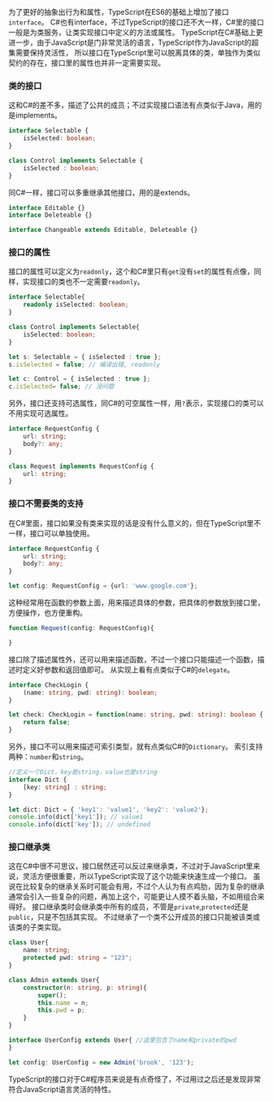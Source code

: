 为了更好的抽象出行为和属性，TypeScript在ES6的基础上增加了接口`interface`。
C#也有interface，不过TypeScript的接口还不大一样，C#里的接口一般是为类服务，让类实现接口中定义的方法或属性。
TypeScript在C#基础上更进一步，由于JavaScript是门非常灵活的语言，TypeScript作为JavaScript的超集需要保持灵活性，
所以接口在TypeScript里可以脱离具体的类，单独作为类似契约的存在，接口里的属性也并非一定需要实现。

### 类的接口
这和C#的差不多，描述了公共的成员；不过实现接口语法有点类似于Java，用的是implements。

```ts
interface Selectable {
    isSelected: boolean;
}

class Control implements Selectable {
    isSelected : boolean;
}
```
同C#一样，接口可以多重继承其他接口，用的是extends。

```ts
interface Editable {}
interface Deleteable {}

interface Changeable extends Editable, Deleteable {}
```

### 接口的属性
接口的属性可以定义为`readonly`，这个和C#里只有`get`没有`set`的属性有点像，同样，实现接口的类也不一定需要`readonly`。

```ts
interface Selectable{
    readonly isSelected: boolean;
}

class Control implements Selectable{
    isSelected: boolean;
}

let s: Selectable = { isSelected : true };
s.isSelected = false; // 编译出错, readonly

let c: Control = { isSelected : true };
c.isSelected= false; // 没问题
```
另外，接口还支持可选属性，同C#的可空属性一样，用`?`表示，实现接口的类可以不用实现可选属性。

```ts
interface RequestConfig {
    url: string;
    body?: any;
}

class Request implements RequestConfig {
    url: string;
}
```

### 接口不需要类的支持
在C#里面，接口如果没有类来实现的话是没有什么意义的，但在TypeScript里不一样，接口可以单独使用。

```ts
interface RequestConfig {
    url: string;
    body?: any;
}

let config: RequestConfig = {url: 'www.google.com'};
```
这种经常用在函数的参数上面，用来描述具体的参数，把具体的参数放到接口里，方便操作，也方便重构。

```ts
function Request(config: RequestConfig){

}
```
接口除了描述属性外，还可以用来描述函数，不过一个接口只能描述一个函数，描述时定义好参数和返回值即可。
从实现上看有点类似于C#的`delegate`。

```ts
interface CheckLogin {
    (name: string, pwd: string): boolean;
}

let check: CheckLogin = function(name: string, pwd: string): boolean {
    return false;
}
```
另外，接口不可以用来描述可索引类型，就有点类似C#的`Dictionary`。
索引支持两种：`number`和`string`。

```ts
//定义一个Dict，key是string，value也是string
interface Dict {
    [key: string] : string;
}

let dict: Dict = { 'key1': 'value1', 'key2': 'value2'};
console.info(dict['key1']); // value1
console.info(dict['key']); // undefined
```

### 接口继承类
这在C#中很不可思议，接口居然还可以反过来继承类，不过对于JavaScript里来说，灵活方便很重要，所以TypeScript实现了这个功能来快速生成一个接口。
虽说在比较复杂的继承关系时可能会有用，不过个人认为有点鸡肋，因为复杂的继承通常会引入一些复杂的问题，再加上这个，可能更让人摸不着头脑，不如用组合来得好。
接口继承类时会继承类中所有的成员，不管是`private`,`protected`还是`public`，只是不包括其实现。
不过继承了一个类不公开成员的接口只能被该类或该类的子类实现。

```ts
class User{
    name: string;
    protected pwd: string = "123";
}

class Admin extends User{
    constructor(n: string, p: string){
        super();
        this.name = n;
        this.pwd = p;
    }
}

interface UserConfig extends User{ //这里包含了name和private的pwd
}

let config: UserConfig = new Admin('brook', '123');
```

TypeScript的接口对于C#程序员来说是有点奇怪了，不过用过之后还是发现非常符合JavaScript语言灵活的特性。